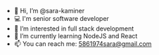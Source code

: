 - 👋 Hi, I’m @sara-kaminer
- 💻 I'm senior software developer
- 👀 I’m interested in full stack development
- 🌱 I’m currently learning NodeJS and React
- 📫 You can reach me: 5861974sara@gmail.com

<!---
sarak-user/sarak-user is a ✨ special ✨ repository because its `README.md` (this file) appears on your GitHub profile.
You can click the Preview link to take a look at your changes.
--->

